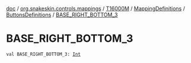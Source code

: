 [doc](../../../../index.md) / [org.snakeskin.controls.mappings](../../../index.md) / [T16000M](../../index.md) / [MappingDefinitions](../index.md) / [ButtonsDefinitions](index.md) / [BASE_RIGHT_BOTTOM_3](./-b-a-s-e_-r-i-g-h-t_-b-o-t-t-o-m_3.md)

# BASE_RIGHT_BOTTOM_3

`val BASE_RIGHT_BOTTOM_3: `[`Int`](https://kotlinlang.org/api/latest/jvm/stdlib/kotlin/-int/index.html)